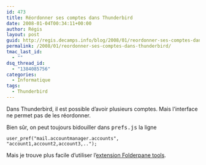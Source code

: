 ```yaml
---
id: 473
title: Réordonner ses comptes dans Thunderbird
date: 2008-01-04T00:34:11+00:00
author: Régis
layout: post
guid: http://regis.decamps.info/blog/2008/01/reordonner-ses-comptes-dans-thunderbirds/
permalink: /2008/01/reordonner-ses-comptes-dans-thunderbird/
tmac_last_id:
  - ""
dsq_thread_id:
  - "1384085756"
categories:
  - Informatique
tags:
  - Thunderbird
---
```

Dans Thunderbird, il est possible d’avoir plusieurs comptes. Mais l’interface ne permet pas de les réordonner.

Bien sûr, on peut toujours bidouiller dans <tt>prefs.js</tt> la ligne
  
`user_pref("mail.accountmanager.accounts", "account1,account2,account3,..");`

Mais je trouve plus facile d’utiliser l’[extension Folderpane tools](https://addons.mozilla.org/en-US/thunderbird/addon/258).
